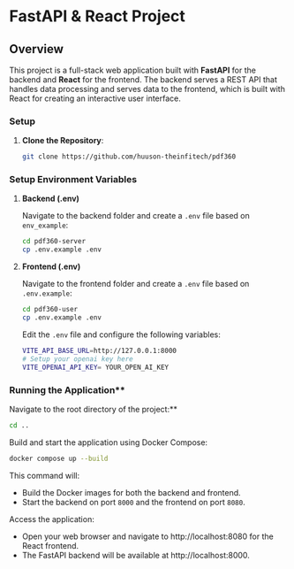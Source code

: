 # FastAPI & React Project

## Overview

This project is a full-stack web application built with **FastAPI** for the backend and **React** for the frontend. The backend serves a REST API that handles data processing and serves data to the frontend, which is built with React for creating an interactive user interface.

### Setup

1. **Clone the Repository**:
   ```bash
   git clone https://github.com/huuson-theinfitech/pdf360

   ```

### Setup Environment Variables

1. **Backend (.env)**

   Navigate to the backend folder and create a `.env` file based on `env_example`:

   ```bash
   cd pdf360-server
   cp .env.example .env

   ```

2. **Frontend (.env)**

   Navigate to the frontend folder and create a `.env` file based on `.env.example`:

   ```bash
   cd pdf360-user
   cp .env.example .env
   ```

   Edit the `.env` file and configure the following variables:

   ```bash
   VITE_API_BASE_URL=http://127.0.0.1:8000
   # Setup your openai key here
   VITE_OPENAI_API_KEY= YOUR_OPEN_AI_KEY
   ```

### Running the Application\*\*

Navigate to the root directory of the project:\*\*

```bash
cd ..
```

Build and start the application using Docker Compose:

```bash
docker compose up --build
```

This command will:

- Build the Docker images for both the backend and frontend.
- Start the backend on port `8000` and the frontend on port `8080`.

Access the application:

- Open your web browser and navigate to http://localhost:8080 for the React frontend.
- The FastAPI backend will be available at http://localhost:8000.
